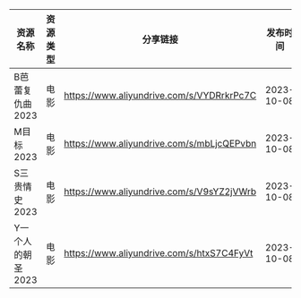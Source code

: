 | 资源名称        | 资源类型 | 分享链接                                      | 发布时间       |
| ----------- | ---- | ----------------------------------------- | ---------- |
| B芭蕾复仇曲2023  | 电影   | https://www.aliyundrive.com/s/VYDRrkrPc7C | 2023-10-08 |
| M目标2023     | 电影   | https://www.aliyundrive.com/s/mbLjcQEPvbn | 2023-10-08 |
| S三贵情史2023   | 电影   | https://www.aliyundrive.com/s/V9sYZ2jVWrb | 2023-10-08 |
| Y一个人的朝圣2023 | 电影   | https://www.aliyundrive.com/s/htxS7C4FyVt | 2023-10-08 |
